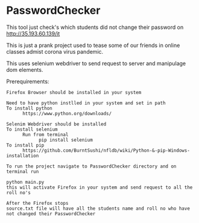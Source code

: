 # PasswordChecker
This tool just check's which students did not change their password on http://35.193.60.139/it


This is just a prank project used to tease some of our friends in online classes admist corona virus pandemic.

This uses selenium webdriver to send request to server and manipulage dom elements.

Prerequirements:

    Firefox Browser should be installed in your system

    Need to have python instlled in your system and set in path
    To install python
          https://www.python.org/downloads/

    Selenim Webdriver should be installed
    To install selenium
          Run from terminal
                pip install selenium
    To install pip
          https://github.com/BurntSushi/nfldb/wiki/Python-&-pip-Windows-installation

    To run the project navigate to PasswordChecker directory and on terminal run

    python main.py
    this will activate Firefox in your system and send request to all the roll no's

    After the Firefox stops
    source.txt file will have all the students name and roll no who have not changed their PasswordChecker
